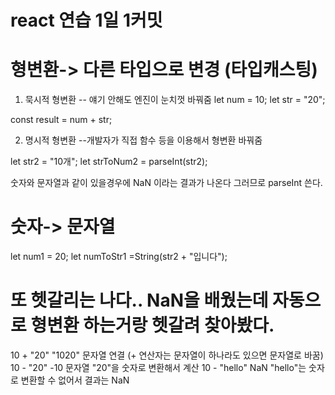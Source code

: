 # react 연습 1일 1커밋

# 형변환-> 다른 타입으로 변경 (타입캐스팅)

1. 묵시적 형변환 -- 얘기 안해도 엔진이 눈치껏 바꿔줌
   let num = 10;
   let str = "20";

const result = num + str;

2. 명시적 형변환 --개발자가 직접 함수 등을 이용해서 형변환 바꿔줌

let str2 = "10개";
let strToNum2 = parseInt(str2);

숫자와 문자열과 같이 있을경우에 NaN 이라는 결과가 나온다 그러므로 parseInt 쓴다.

# 숫자-> 문자열

let num1 = 20;
let numToStr1 =String(str2 + "입니다");

# 또 헷갈리는 나다.. NaN을 배웠는데 자동으로 형변환 하는거랑 헷갈려 찾아봤다.

10 + "20" "1020" 문자열 연결 (+ 연산자는 문자열이 하나라도 있으면 문자열로 바꿈)
10 - "20" -10 문자열 "20"을 숫자로 변환해서 계산
10 - "hello" NaN "hello"는 숫자로 변환할 수 없어서 결과는 NaN
